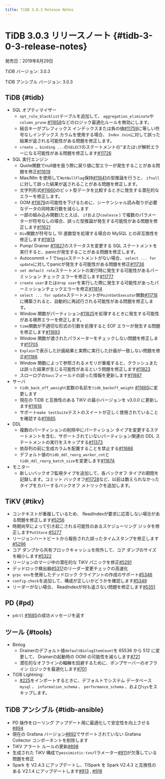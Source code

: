 ```yaml
---
title: TiDB 3.0.3 Release Notes
---
```


# TiDB 3.0.3 リリースノート {#tidb-3-0-3-release-notes}

発売日：2019年8月29日

TiDB バージョン: 3.0.3

TiDB アンシブル バージョン: 3.0.3

## TiDB {#tidb}

-   SQL オプティマイザー
    -   `opt_rule_blacklist`テーブルを追加して、 `aggregation_eliminate`や`column_prune` [#11658](https://github.com/pingcap/tidb/pull/11658)などのロジック最適化ルールを無効にします。
    -   結合キーがプレフィックス インデックスまたは負の値[#11759](https://github.com/pingcap/tidb/pull/11759)に等しい符号なしインデックス カラムを使用する場合、 `Index Join`に対して誤った結果が返される可能性がある問題を修正します。
    -   `create … binding ...`の`SELECT`のステートメントの`”`または`\`が解析エラーになる可能性がある問題を修正します[#11726](https://github.com/pingcap/tidb/pull/11726)
-   SQL 実行エンジン
    -   Quote関数でnull値を扱う際に戻り値に型エラーが発生することがある問題を修正[#11619](https://github.com/pingcap/tidb/pull/11619)
    -   Max/Min を使用して`NotNullFlag`保持[#11641](https://github.com/pingcap/tidb/pull/11641)の型推論を行うと、 `ifnull`に対して誤った結果が返されることがある問題を修正します。
    -   文字列形式[#11660](https://github.com/pingcap/tidb/pull/11660)のビット型データを比較するときに発生する潜在的なエラーを修正します。
    -   OOM [#11679](https://github.com/pingcap/tidb/pull/11679)の可能性を下げるために、シーケンシャル読み取りが必要なデータの同時実行数を減らします
    -   一部の組み込み関数(たとえば、 `if`および`coalesce` ) で複数のパラメーターが符号なしの場合、誤った型推論が発生する可能性がある問題を修正します[#11621](https://github.com/pingcap/tidb/pull/11621)
    -   `Div`関数が符号なし 10 進数型を処理する場合の MySQL との非互換性を修正します[#11813](https://github.com/pingcap/tidb/pull/11813)
    -   Pump/ Drainer [#11827](https://github.com/pingcap/tidb/pull/11827)のステータスを変更する SQL ステートメントを実行すると、panicが発生することがある問題を修正します。
    -   Autocommit = 1 で`begin`ステートメントがない場合、 `select ... for update`に対してpanicが発生する可能性がある問題を修正[#11736](https://github.com/pingcap/tidb/pull/11736)
    -   `set default role`ステートメントの実行時に発生する可能性があるパーミッション チェック エラーを修正します[#11777](https://github.com/pingcap/tidb/pull/11777)
    -   `create user`または`drop user`を実行した際に発生する可能性があったパーミッションチェックエラーを修正[#11814](https://github.com/pingcap/tidb/pull/11814)
    -   `select ... for update`ステートメントが`PointGetExecutor`関数[#11718](https://github.com/pingcap/tidb/pull/11718)に構築されると、自動的に再試行される可能性がある問題を修正します。
    -   Window 関数がパーティション[#11825](https://github.com/pingcap/tidb/pull/11825)を処理するときに発生する可能性がある境界エラーを修正します。
    -   `time`関数が不適切な形式の引数を処理すると EOF エラーが発生する問題を修正します[#11893](https://github.com/pingcap/tidb/pull/11893)
    -   Window 関数が渡されたパラメーターをチェックしない問題を修正します[#11705](https://github.com/pingcap/tidb/pull/11705)
    -   `Explain`で表示した計画結果と実際に実行した計画が一致しない問題を修正[#11186](https://github.com/pingcap/tidb/pull/11186)
    -   Window 関数によって参照されるメモリが重複すると、クラッシュまたは誤った結果が生じる可能性があるという問題を修正します[#11823](https://github.com/pingcap/tidb/pull/11823)
    -   スローログの`Succ`フィールドの誤った情報を更新します[#11887](https://github.com/pingcap/tidb/pull/11887)
-   サーバ
    -   `tidb_back_off_wexight`変数の名前を`tidb_backoff_weight` [#11665](https://github.com/pingcap/tidb/pull/11665)に変更します
    -   現在の TiDB と互換性のある TiKV の最小バージョンを v3.0.0 に更新します[#11618](https://github.com/pingcap/tidb/pull/11618)
    -   サポート`make testSuite`テストのスイートが正しく使用されていることを確認する[#11685](https://github.com/pingcap/tidb/pull/11685)
-   DDL
    -   複数のパーティションの削除中にパーティション タイプを変更するステートメントを含む、サポートされていないパーティション関連の DDL ステートメントの実行をスキップする[#11373](https://github.com/pingcap/tidb/pull/11373)
    -   依存列の前に生成カラムを配置することを禁止する[#11686](https://github.com/pingcap/tidb/pull/11686)
    -   デフォルト値の`tidb_ddl_reorg_worker_cnt`と`tidb_ddl_reorg_batch_size`を変更します[#11874](https://github.com/pingcap/tidb/pull/11874)
-   モニター
    -   新しいバックオフ監視タイプを追加して、各バックオフ タイプの期間を記録します。コミット バックオフ[#11728](https://github.com/pingcap/tidb/pull/11728)など、以前は数えられなかったタイプをカバーするバックオフ メトリックを追加します。

## TiKV {#tikv}

-   コンテキストが重複しているため、 ReadIndexが要求に応答しない場合がある問題を修正します[#5256](https://github.com/tikv/tikv/pull/5256)
-   時期尚早によって引き起こされる可能性のあるスケジューリング ジッタを修正します`PutStore` [#5277](https://github.com/tikv/tikv/pull/5277)
-   リージョンハートビートから報告された誤ったタイムスタンプを修正します[#5296](https://github.com/tikv/tikv/pull/5296)
-   コア ダンプから共有ブロックキャッシュを除外して、コア ダンプのサイズを縮小します[#5322](https://github.com/tikv/tikv/pull/5322)
-   リージョンのマージ中の潜在的な TiKV パニックを修正[#5291](https://github.com/tikv/tikv/pull/5291)
-   デッドロック検出器[#5317](https://github.com/tikv/tikv/pull/5317)のリーダー変更チェックの高速化
-   `grpc env`を使用したデッドロック クライアントの作成のサポート[#5346](https://github.com/tikv/tikv/pull/5346)
-   `config-check`を追加して、構成が正しいかどうかを確認します[#5349](https://github.com/tikv/tikv/pull/5349)
-   リーダーがない場合、 ReadIndexが何も返さない問題を修正します[#5351](https://github.com/tikv/tikv/pull/5351)

## PD {#pd}

-   `pdctl` [#1685](https://github.com/pingcap/pd/pull/1685)の成功メッセージを返す

## ツール {#tools}

-   Binlog
    -   Drainerのデフォルト値`defaultBinlogItemCount`を 65536 から 512 に変更して、 Drainerの起動時の OOM の可能性を減らします[#721](https://github.com/pingcap/tidb-binlog/pull/721)
    -   潜在的なオフラインの輻輳を回避するために、ポンプサーバーのオフライン ロジックを最適化します[#701](https://github.com/pingcap/tidb-binlog/pull/701)
-   TiDB Lightning:
    -   [#225](https://github.com/pingcap/tidb-lightning/pull/225)をインポートするときに、デフォルトでシステム データベース`mysql` 、 `information_schema` 、 `performance_schema` 、および`sys`をスキップします。

## TiDB アンシブル {#tidb-ansible}

-   PD 操作をローリング アップデート用に最適化して安定性を向上させる[#894](https://github.com/pingcap/tidb-ansible/pull/894)
-   現在の Grafana バージョン[#892](https://github.com/pingcap/tidb-ansible/pull/892)でサポートされていない Grafana Collector コンポーネントを削除します
-   TiKV アラート ルールの更新[#898](https://github.com/pingcap/tidb-ansible/pull/898)
-   生成された TiKV 構成で`pessimistic-txn`パラメーター[#911](https://github.com/pingcap/tidb-ansible/pull/911)が欠落している問題を修正
-   Spark を V2.4.3 にアップデートし、TiSpark を Spark V2.4.3 と互換性のある V2.1.4 にアップデートします[#913](https://github.com/pingcap/tidb-ansible/pull/913) , [#918](https://github.com/pingcap/tidb-ansible/pull/918)
